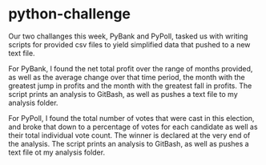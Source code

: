 # python-challenge

Our two challanges this week, PyBank and PyPoll, tasked us with writing scripts for provided csv files to yield simplified data that pushed to a new text file.

For PyBank, I found the net total profit over the range of months provided, as well as the average change over that time period, the month with the greatest jump in profits and the month with the greatest fall in profits. The script prints an analysis to GitBash, as well as pushes a text file to my analysis folder.

For PyPoll, I found the total number of votes that were cast in this election, and broke that down to a percentage of votes for each candidate as well as their total individual vote count. The winner is declared at the very end of the analysis. The script prints an analysis to GitBash, as well as pushes a text file ot my analysis folder.